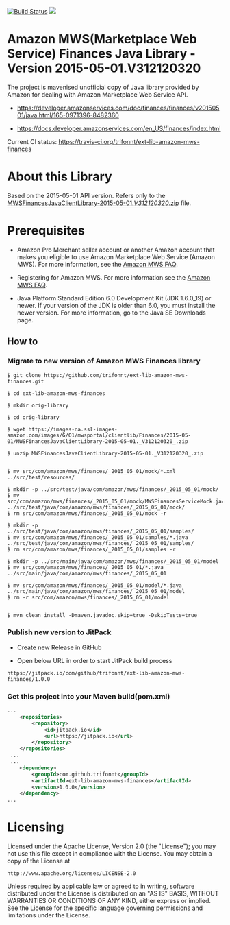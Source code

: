 [![Build Status](https://travis-ci.org/trifonnt/ext-lib-amazon-mws-finances.png?branch=master)](https://travis-ci.org/trifonnt/ext-lib-amazon-mws-finances)
[![](https://jitpack.io/v/trifonnt/ext-lib-amazon-mws-finances.svg)](https://jitpack.io/#trifonnt/ext-lib-amazon-mws-finances)


Amazon MWS(Marketplace Web Service) Finances Java Library - Version 2015-05-01.V312120320
=============================================================================== 
The project is mavenised unofficial copy of Java library provided by Amazon for dealing with Amazon Marketplace Web Service API.

 - https://developer.amazonservices.com/doc/finances/finances/v20150501/java.html/165-0971396-8482360

 - https://docs.developer.amazonservices.com/en_US/finances/index.html


Current CI status: https://travis-ci.org/trifonnt/ext-lib-amazon-mws-finances


About this Library
=============================================================================== 

Based on the 2015-05-01 API version.
Refers only to the [MWSFinancesJavaClientLibrary-2015-05-01._V312120320_.zip](https://images-na.ssl-images-amazon.com/images/G/01/mwsportal/clientlib/Finances/2015-05-01/MWSFinancesJavaClientLibrary-2015-05-01._V312120320_.zip) file.


Prerequisites
=============================================================================== 

- Amazon Pro Merchant seller account or another Amazon account that makes you eligible to use Amazon Marketplace Web Service (Amazon MWS). For more information, see the [Amazon MWS FAQ](https://developer.amazonservices.com/gp/mws/faq.html).

- Registering for Amazon MWS. For more information see the [Amazon MWS FAQ](https://developer.amazonservices.com/gp/mws/faq.html).

- Java Platform Standard Edition 6.0 Development Kit (JDK 1.6.0_19) or newer. If your version of the JDK is older than 6.0, you must install the newer version. For more information, go to the Java SE Downloads page. 


## How to

### Migrate to new version of Amazon MWS Finances library
```shell
$ git clone https://github.com/trifonnt/ext-lib-amazon-mws-finances.git

$ cd ext-lib-amazon-mws-finances

$ mkdir orig-library

$ cd orig-library

$ wget https://images-na.ssl-images-amazon.com/images/G/01/mwsportal/clientlib/Finances/2015-05-01/MWSFinancesJavaClientLibrary-2015-05-01._V312120320_.zip

$ unzip MWSFinancesJavaClientLibrary-2015-05-01._V312120320_.zip


$ mv src/com/amazon/mws/finances/_2015_05_01/mock/*.xml ../src/test/resources/

$ mkdir -p ../src/test/java/com/amazon/mws/finances/_2015_05_01/mock/
$ mv src/com/amazon/mws/finances/_2015_05_01/mock/MWSFinancesServiceMock.java ../src/test/java/com/amazon/mws/finances/_2015_05_01/mock/
$ rm src/com/amazon/mws/finances/_2015_05_01/mock -r

$ mkdir -p ../src/test/java/com/amazon/mws/finances/_2015_05_01/samples/
$ mv src/com/amazon/mws/finances/_2015_05_01/samples/*.java ../src/test/java/com/amazon/mws/finances/_2015_05_01/samples/
$ rm src/com/amazon/mws/finances/_2015_05_01/samples -r

$ mkdir -p ../src/main/java/com/amazon/mws/finances/_2015_05_01/model
$ mv src/com/amazon/mws/finances/_2015_05_01/*.java ../src/main/java/com/amazon/mws/finances/_2015_05_01

$ mv src/com/amazon/mws/finances/_2015_05_01/model/*.java ../src/main/java/com/amazon/mws/finances/_2015_05_01/model
$ rm -r src/com/amazon/mws/finances/_2015_05_01/model


$ mvn clean install -Dmaven.javadoc.skip=true -DskipTests=true
```

### Publish new version to JitPack

 - Create new Release in GitHub

 - Open below URL in order to start JitPack build process

```shell
https://jitpack.io/com/github/trifonnt/ext-lib-amazon-mws-finances/1.0.0
```

### Get this project into your Maven build(pom.xml)
```xml
...
	<repositories>
		<repository>
		    <id>jitpack.io</id>
		    <url>https://jitpack.io</url>
		</repository>
	</repositories>
 ...
 ...
 	<dependency>
	    <groupId>com.github.trifonnt</groupId>
	    <artifactId>ext-lib-amazon-mws-finances</artifactId>
	    <version>1.0.0</version>
	</dependency>
...
```

Licensing
=============================================================================== 

Licensed under the Apache License, Version 2.0 (the "License");
you may not use this file except in compliance with the License.
You may obtain a copy of the License at

    http://www.apache.org/licenses/LICENSE-2.0

Unless required by applicable law or agreed to in writing, software
distributed under the License is distributed on an "AS IS" BASIS,
WITHOUT WARRANTIES OR CONDITIONS OF ANY KIND, either express or implied.
See the License for the specific language governing permissions and
limitations under the License.
